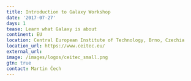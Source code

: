 ```yaml
---
title: Introduction to Galaxy Workshop
date: '2017-07-27'
days: 1
tease: Learn what Galaxy is about 
continent: EU
location: Central European Institute of Technology, Brno, Czechia
location_url: https://www.ceitec.eu/
external_url: 
image: /images/logos/ceitec_small.png
gtn: true
contact: Martin Čech
---
```


